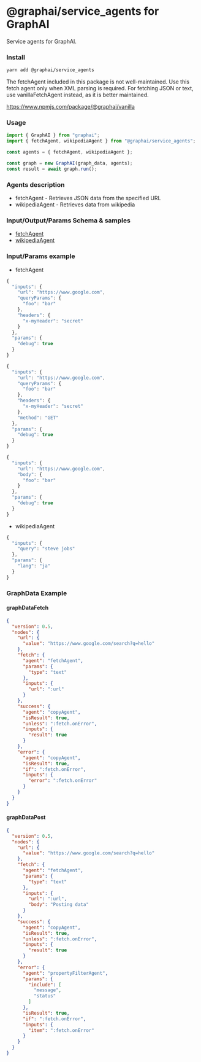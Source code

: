 
# @graphai/service_agents for GraphAI

Service agents for GraphAI.

### Install

```sh
yarn add @graphai/service_agents
```


The fetchAgent included in this package is not well-maintained.
Use this fetch agent only when XML parsing is required.
For fetching JSON or text, use vanillaFetchAgent instead, as it is better maintained.

https://www.npmjs.com/package/@graphai/vanilla

### Usage

```typescript
import { GraphAI } from "graphai";
import { fetchAgent, wikipediaAgent } from "@graphai/service_agents";

const agents = { fetchAgent, wikipediaAgent };

const graph = new GraphAI(graph_data, agents);
const result = await graph.run();
```

### Agents description
- fetchAgent - Retrieves JSON data from the specified URL
- wikipediaAgent - Retrieves data from wikipedia

### Input/Output/Params Schema & samples
 - [fetchAgent](https://github.com/receptron/graphai/blob/main/docs/agentDocs/service/fetchAgent.md)
 - [wikipediaAgent](https://github.com/receptron/graphai/blob/main/docs/agentDocs/service/wikipediaAgent.md)

### Input/Params example
 - fetchAgent

```typescript
{
  "inputs": {
    "url": "https://www.google.com",
    "queryParams": {
      "foo": "bar"
    },
    "headers": {
      "x-myHeader": "secret"
    }
  },
  "params": {
    "debug": true
  }
}
```


```typescript
{
  "inputs": {
    "url": "https://www.google.com",
    "queryParams": {
      "foo": "bar"
    },
    "headers": {
      "x-myHeader": "secret"
    },
    "method": "GET"
  },
  "params": {
    "debug": true
  }
}
```


```typescript
{
  "inputs": {
    "url": "https://www.google.com",
    "body": {
      "foo": "bar"
    }
  },
  "params": {
    "debug": true
  }
}
```

 - wikipediaAgent

```typescript
{
  "inputs": {
    "query": "steve jobs"
  },
  "params": {
    "lang": "ja"
  }
}
```






### GraphData Example

#### graphDataFetch
```json
{
  "version": 0.5,
  "nodes": {
    "url": {
      "value": "https://www.google.com/search?q=hello"
    },
    "fetch": {
      "agent": "fetchAgent",
      "params": {
        "type": "text"
      },
      "inputs": {
        "url": ":url"
      }
    },
    "success": {
      "agent": "copyAgent",
      "isResult": true,
      "unless": ":fetch.onError",
      "inputs": {
        "result": true
      }
    },
    "error": {
      "agent": "copyAgent",
      "isResult": true,
      "if": ":fetch.onError",
      "inputs": {
        "error": ":fetch.onError"
      }
    }
  }
}
```

#### graphDataPost
```json
{
  "version": 0.5,
  "nodes": {
    "url": {
      "value": "https://www.google.com/search?q=hello"
    },
    "fetch": {
      "agent": "fetchAgent",
      "params": {
        "type": "text"
      },
      "inputs": {
        "url": ":url",
        "body": "Posting data"
      }
    },
    "success": {
      "agent": "copyAgent",
      "isResult": true,
      "unless": ":fetch.onError",
      "inputs": {
        "result": true
      }
    },
    "error": {
      "agent": "propertyFilterAgent",
      "params": {
        "include": [
          "message",
          "status"
        ]
      },
      "isResult": true,
      "if": ":fetch.onError",
      "inputs": {
        "item": ":fetch.onError"
      }
    }
  }
}
```




